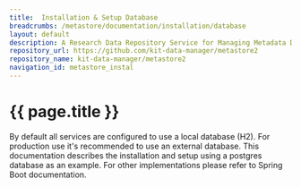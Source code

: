 ```yaml
---
title:  Installation & Setup Database
breadcrumbs: /metastore/documentation/installation/database
layout: default
description: A Research Data Repository Service for Managing Metadata Documents based on JSON or XML.
repository_url: https://github.com/kit-data-manager/metastore2
repository_name: kit-data-manager/metastore2
navigation_id: metastore_instal
---
```


# {{ page.title }} 
By default all services are configured to use a local database (H2).
For production use it's recommended to use an external database. 
This documentation describes the installation and setup using a postgres database as an example.
For other implementations please refer to Spring Boot documentation. 

